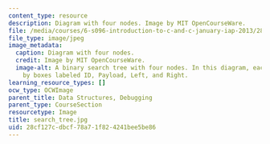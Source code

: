 ```yaml
---
content_type: resource
description: Diagram with four nodes. Image by MIT OpenCourseWare.
file: /media/courses/6-s096-introduction-to-c-and-c-january-iap-2013/28cf127cdbcf78a71f824241bee5be86_search_tree.jpg
file_type: image/jpeg
image_metadata:
  caption: Diagram with four nodes.
  credit: Image by MIT OpenCourseWare.
  image-alt: A binary search tree with four nodes. In this diagram, each node is represented
    by boxes labeled ID, Payload, Left, and Right.
learning_resource_types: []
ocw_type: OCWImage
parent_title: Data Structures, Debugging
parent_type: CourseSection
resourcetype: Image
title: search_tree.jpg
uid: 28cf127c-dbcf-78a7-1f82-4241bee5be86
---
```

